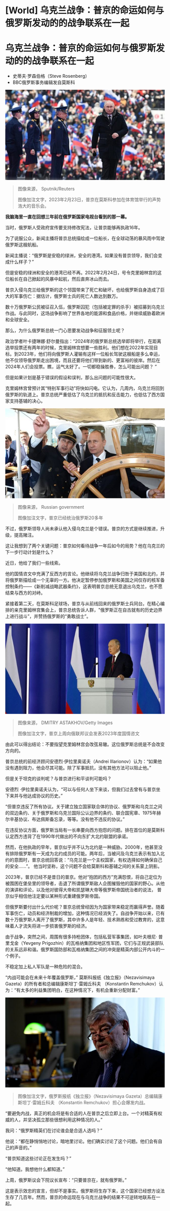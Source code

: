 # [World] 乌克兰战争：普京的命运如何与俄罗斯发动的的战争联系在一起

#  乌克兰战争：普京的命运如何与俄罗斯发动的的战争联系在一起

  * 史蒂夫·罗森伯格（Steve Rosenberg） 
  * BBC俄罗斯事务编辑发自莫斯科 


![2023年2月23日，普京在莫斯科参加在体育馆举行的声势浩大的音乐会。](_128727193_f472088102efda8967291b58e602679c78000c2e0_0_3379_22531000x667.jpg)

> 图像来源，  Sputnik/Reuters
>
> 图像加注文字，2023年2月23日，普京在莫斯科参加在体育馆举行的声势浩大的音乐会。

**我脑海里一直在回想三年前在俄罗斯国家电视台看到的那一幕。**

当时，俄罗斯人受政府宣传要支持修改宪法，让普京能够再执政16年。

为了说服公众，新闻主播将普京总统描绘成一位船长，在全球动荡的暴风雨中驾驶俄罗斯这艘航船。

新闻主播说：“俄罗斯是安稳的绿洲，安全的港湾。如果没有普京领导，我们会变成什么样子？”

但是安稳的绿洲和安全的港湾已经不再。2022年2月24日，号令克里姆林宫的这位船长在自己掀起的风暴中起航，然后直奔冰山而去。

普京入侵乌克兰给俄罗斯的这个邻国带来了死亡和破坏，也给俄罗斯自身造成了巨大的军事伤亡：据估计，俄罗斯士兵的死亡人数达到数万。

数十万俄罗斯公民被征召入伍，俄罗斯囚犯（包括被定罪的杀手）被招募到乌克兰作战。与此同时，这场战争影响了世界各地的能源和食品价格，并继续威胁着欧洲和全球安全。

那么，为什么俄罗斯总统一门心思要发动战争和征服领土呢？

政治学者叶卡捷琳娜·舒尔曼指出：“2024年的俄罗斯总统选举即将举行，在距离选举投票还有两年的时候，克里姆林宫想要一些胜利。他们想在2022年实现目标。到2023年，他们将向俄罗斯人灌输有这样一位船长驾驶这艘船是多么幸运，他不仅领导俄罗斯走出困境，而且还要将他们带到新的、更富裕的彼岸。然后在2024年人们会投票。瞧，运气太好了。一切都稳操胜券，怎么可能出问题？ ”

但是如果计划是基于错误的假设和误判，那么出问题的可能性很大。

克里姆林宫曾预计其“特别军事行动”将快如闪电。它认为，几周内，乌克兰将回到俄罗斯的轨道上。普京总统严重低估了乌克兰的抵抗和反击能力，也低估了西方国家支持基辅的决心。

![普京2016年在船上](_128725281_putinonship_kremlin.jpg)

> 图像来源，  Russian government
>
> 图像加注文字，普京已经统治俄罗斯20多年

不过，俄罗斯领导人尚未承认他入侵乌克兰是个错误。普京的方式是继续推进，升级，提高赌注。

这让我想到了两个关键问题：普京如何看待战争一年后如今的局势？他在乌克兰的下一步行动计划是什么？

近日，他给了我们一些线索。

他的国情咨文中充满了反西方的言论。他继续将乌克兰战争归咎于美国和北约，并将俄罗斯描绘成一个无辜的一方。他决定暂停参加俄罗斯和美国之间仅存的核军备控制条约——《新削减战略武器条约》，这表明普京总统无意退出乌克兰，也不愿结束与西方的对峙。

紧接着第二天，在莫斯科足球场，普京与从前线回来的俄罗斯士兵同台。在精心编排的亲克里姆林宫集会上，普京总统告诉人群，"俄罗斯正在自古就有的历史边界上进行战斗”，并赞扬俄罗斯的“勇敢战士”。

![普京上周向俄联邦议会发表2023年度国情咨文](_128730865_gettyimages-1247347844.jpg)

> 图像来源，  DMITRY ASTAKHOV/Getty Images
>
> 图像加注文字，普京上周向俄联邦议会发表2023年度国情咨文

由此可以得出结论：不要指望克里姆林宫会改弦易辙。这位俄罗斯总统是不会改变方向的。

普京总统的前经济顾问安德烈·伊拉里奥诺夫（Andrei Illarionov）认为：“如果他没有遇到阻力，他会尽其可能。除了军事抵抗，没有其他方法可以阻止他。”

但是关于坦克的谈判呢？与普京进行和平谈判可能吗？

安德烈 ·伊拉里奥诺夫认为，“可以与任何人坐下来谈，但我们过去曾有与普京坐下来并与他达成协议的历史。”

“但普京违反了所有协议。关于建立独立国家联合体的协议、俄罗斯和乌克兰之间的双边条约、关于俄罗斯和乌克兰国际公认边界的条约、联合国宪章、1975年赫尔辛基协议、布达佩斯备忘录，等等。没有他不违反的协议。”

在违反协议方面，俄罗斯当局有一长串要向西方抱怨的问题。排在首位的是莫斯科认定西方违背了在1990年代做出的不向东扩大北约联盟的承诺。

然而，在他执政的早年，普京似乎并不认为北约是一种威胁。2000年，他甚至没有排除俄罗斯有一天成为北约成员的可能。两年后，当被问及乌克兰表示有加入北约的意图时，普京总统回答说：“乌克兰是一个主权国家，有权选择如何确保自己的安全......”。 他当时坚称，这个问题不会给莫斯科和基辅之间的关系蒙上阴影。

2023年，普京已经不是昔日的普京。他对“抱团的西方”充满怨恨，将自己定位为被围困在堡垒里的领导者，击退了所谓俄罗斯敌人企图摧毁他的国家的野心。从他的演讲和评论，以及他对彼得大帝和凯瑟琳大帝等俄罗斯帝国统治者的说法， 普京似乎相信他注定要以某种形式重建俄罗斯帝国。

但俄罗斯要付出什么代价呢？普京总统曾经因为为国家带来稳定而赢得声誉。随着军事伤亡，动员和经济制裁的增加，这种情况已经消失了。自战争开始以来，已有数十万俄罗斯人离开了俄罗斯，其中许多人是年轻、技术熟练和受过教育的，这意味着人才流失将进一步损害俄罗斯的经济。

由于战争，突然之间，周围有很多持枪团体，包括私营军事集团，如叶夫根尼· 普里戈金（Yevgeny Prigozhin）的瓦格纳集团和地区性军团，它们与正规武装部队的关系远非和谐。俄罗斯国防部和瓦格纳集团之间的冲突是精英内部公开内斗的一个例子。

不稳定加上私人军队是一种危险的混合。

“内战可能会在未来十年覆盖俄罗斯，” 莫斯科报纸《独立报》（Nezavisimaya Gazeta）的所有者和总编辑康斯坦丁·雷姆丘科夫 （Konstantin Remchukov）认为：“有太多的利益集团明白，在这种情况下，有机会重新分配财富。”

![俄罗斯报纸《新报》（Nezavisimaya Gazeta）总编辑康斯坦丁·雷姆丘科夫（ Konstantin Remchukov）](_128725275_remch.jpg)

> 图像加注文字，俄罗斯报纸《独立报》（Nezavisimaya Gazeta）总编辑康斯坦丁·雷姆丘科夫 （Konstantin Remchukov）担心会爆发内战。

“要避免内战，真正的机会将是有合适的人在普京之后立即上台。一个对精英有权威的人，并坚决孤立那些很想利用这种情况的人。”

我问：“俄罗斯精英们在讨论谁会是合适人选吗？”

他说：“都在静悄悄地讨论，暗地里讨论。他们确实讨论了这个问题。他们会有自己的声音的。”

“普京知道这些讨论正在发生吗？”

“他知道。我想他什么都知道。”

上周，俄罗斯议会下院议长宣布：“只要普京在，就有俄罗斯。”

这是表示效忠的宣言，但却不是事实。俄罗斯将生存下来，这个国家已经想方设法生存了几百年。然而，普京的命运现在与乌克兰战争的结果不可逆转地联系在一起。


